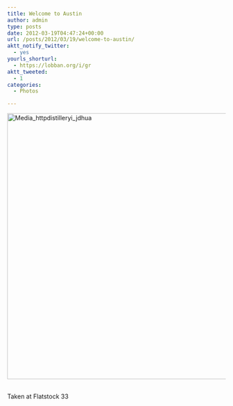 ```yaml
---
title: Welcome to Austin
author: admin
type: posts
date: 2012-03-19T04:47:24+00:00
url: /posts/2012/03/19/welcome-to-austin/
aktt_notify_twitter:
  - yes
yourls_shorturl:
  - https://lobban.org/i/gr
aktt_tweeted:
  - 1
categories:
  - Photos

---
```

<div class='posterous_autopost'>
  <a href="http://instagr.am/p/IV1Ej5qlsu/"></p> 
  
  <div class='p_embed p_image_embed'>
    <a href="http://getfile3.posterous.com/getfile/files.posterous.com/nonimage/bnCJsehCvctxugbvAhHoeaoCjlGGxqfhqHxHdvtbubthmfozgkzmpdDbxogi/media_httpdistilleryi_jdHua.jpg.scaled1000.jpg"><img alt="Media_httpdistilleryi_jdhua" height="612" src="https://getfile3.posterous.com/getfile/files.posterous.com/nonimage/bnCJsehCvctxugbvAhHoeaoCjlGGxqfhqHxHdvtbubthmfozgkzmpdDbxogi/media_httpdistilleryi_jdHua.jpg.scaled1000.jpg" width="612" /></a>
  </div>
  
  <p>
    </a><br />Taken at Flatstock 33</div>